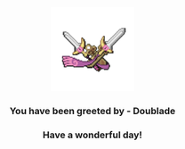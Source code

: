 <p align="center">
    <img src="https://raw.githubusercontent.com/PokeAPI/sprites/master/sprites/pokemon/680.png" width="150" height="150">
</p>
<h3 align="center">You have been greeted by - <b>Doublade</b></h3>
<h3 align="center">Have a wonderful day!</h3>
